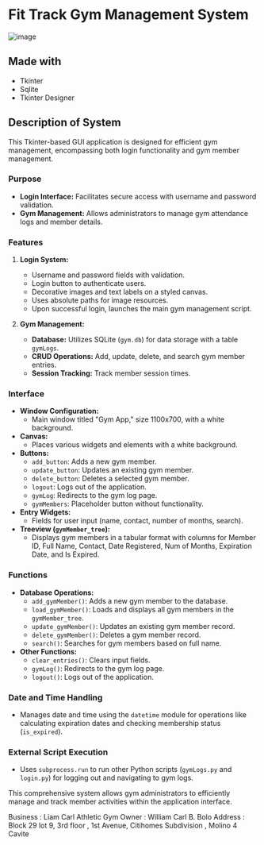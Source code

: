 # Fit Track Gym Management System

![image](https://github.com/andreikennethmoreno/Gym_Track/assets/124364969/93545634-cfec-4904-ad6f-a21c649809e4)

## Made with 
- Tkinter
- Sqlite
- Tkinter Designer

## Description of System

This Tkinter-based GUI application is designed for efficient gym management, encompassing both login functionality and gym member management.

### Purpose

- **Login Interface:** Facilitates secure access with username and password validation.
- **Gym Management:** Allows administrators to manage gym attendance logs and member details.

### Features

1. **Login System:**
   - Username and password fields with validation.
   - Login button to authenticate users.
   - Decorative images and text labels on a styled canvas.
   - Uses absolute paths for image resources.
   - Upon successful login, launches the main gym management script.

2. **Gym Management:**
   - **Database:** Utilizes SQLite (`gym.db`) for data storage with a table `gymLogs`.
   - **CRUD Operations:** Add, update, delete, and search gym member entries.
   - **Session Tracking:** Track member session times.

### Interface

- **Window Configuration:**
  - Main window titled "Gym App," size 1100x700, with a white background.
- **Canvas:**
  - Places various widgets and elements with a white background.
- **Buttons:**
  - `add_button`: Adds a new gym member.
  - `update_button`: Updates an existing gym member.
  - `delete_button`: Deletes a selected gym member.
  - `logout`: Logs out of the application.
  - `gymLog`: Redirects to the gym log page.
  - `gymMembers`: Placeholder button without functionality.
- **Entry Widgets:**
  - Fields for user input (name, contact, number of months, search).
- **Treeview (`gymMember_tree`):**
  - Displays gym members in a tabular format with columns for Member ID, Full Name, Contact, Date Registered, Num of Months, Expiration Date, and Is Expired.

### Functions

- **Database Operations:**
  - `add_gymMember()`: Adds a new gym member to the database.
  - `load_gymMember()`: Loads and displays all gym members in the `gymMember_tree`.
  - `update_gymMember()`: Updates an existing gym member record.
  - `delete_gymMember()`: Deletes a gym member record.
  - `search()`: Searches for gym members based on full name.
- **Other Functions:**
  - `clear_entries()`: Clears input fields.
  - `gymLog()`: Redirects to the gym log page.
  - `logout()`: Logs out of the application.

### Date and Time Handling

- Manages date and time using the `datetime` module for operations like calculating expiration dates and checking membership status (`is_expired`).

### External Script Execution

- Uses `subprocess.run` to run other Python scripts (`gymLogs.py` and `login.py`) for logging out and navigating to gym logs.

This comprehensive system allows gym administrators to efficiently manage and track member activities within the application interface.


Business : Liam Carl Athletic Gym
Owner : William Carl B. Bolo
Address : Block 29 lot 9, 3rd floor , 1st Avenue, Citihomes Subdivision , Molino 4 Cavite
